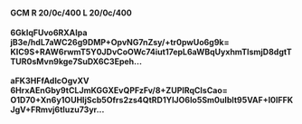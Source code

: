#### GCM R 20/0c/400 L 20/0c/400
**6GkIqFUvo6RXAIpa**<br/>**jB3e/hdL7aWC26g9DMP+OpvNG7nZsy/+tr0pwUo6g9k=**<br/>**KIC9S+RAW6rwmT5Y0JDvCoOWc74iut17epL6aWBqUyxhmTIsmjD8dgtTTUR0sMvn9kge7SuDX6C3Epeh...**<br/><br/>
**aFK3HFfAdIcOgvXV**<br/>**6HrxAEnGby9tCLJmKGGXEvQPFzFv/8+ZUPIRqCIsCao=**<br/>**O1D70+Xn6y1OUHIjScb5Ofrs2zs4QtRD1YIJO6Io5Sm0uIblt95VAF+I0IFFKJgV+FRmvj6tIuzu73yr...**